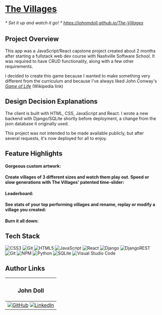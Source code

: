 # [The Villages](https://johnmdoll.github.io/The-Villages)
###### * Set it up and watch it go! * https://johnmdoll.github.io/The-Villages

## Project Overview

This app was a JavaScript/React capstone project created about 2 months after starting a fullstack web dev course with Nashville Software School.
It was required to have CRUD functionality, along with a few other requirements.

I decided to create this game because I wanted to make something very different from the curriculum and because I've always liked John Conway's [*Game of Life*](https://en.m.wikipedia.org/wiki/Conway's_Game_of_Life) (Wikipedia link)

## Design Decision Explanations

The client is built with HTML, CSS, JavaScript and React.
I wrote a new backend with Django/SQLite shortly before deployment, a change from the json database it originally used.

This project was not intended to be made available publicly, but after several requests, it's now deployed for all to enjoy.

## Feature Highlights

#### Gorgeous custom artwork:


#### Create villages of 3 different sizes and watch them play out. Speed or slow generations with The Villages' patented time-slider:


#### Leaderboard:


#### See stats of your top performing villages and rename, replay or modify a village you created:


#### Burn it all down:


## Tech Stack

![CSS3](https://img.shields.io/badge/css3-%231572B6.svg?style=for-the-badge&logo=css3&logoColor=white)
![Git](https://img.shields.io/badge/git-%23F05033.svg?style=for-the-badge&logo=git&logoColor=white)
![HTML5](https://img.shields.io/badge/html5-%23E34F26.svg?style=for-the-badge&logo=html5&logoColor=white)
![JavaScript](https://img.shields.io/badge/javascript-%23323330.svg?style=for-the-badge&logo=javascript&logoColor=%23F7DF1E)
![React](https://img.shields.io/badge/react-%2320232a.svg?style=for-the-badge&logo=react&logoColor=%2361DAFB)
![Django](https://img.shields.io/badge/django-%23092E20.svg?style=for-the-badge&logo=django&logoColor=white)
![DjangoREST](https://img.shields.io/badge/DJANGO-REST-ff1709?style=for-the-badge&logo=django&logoColor=white&color=ff1709&labelColor=gray)
![Git](https://img.shields.io/badge/git-%23F05033.svg?style=for-the-badge&logo=git&logoColor=white)
![NPM](https://img.shields.io/badge/NPM-%23CB3837.svg?style=for-the-badge&logo=npm&logoColor=white)
![Python](https://img.shields.io/badge/python-3670A0?style=for-the-badge&logo=python&logoColor=ffdd54)
![SQLite](https://img.shields.io/badge/sqlite-%2307405e.svg?style=for-the-badge&logo=sqlite&logoColor=white)
![Visual Studio Code](https://img.shields.io/badge/Visual%20Studio%20Code-0078d7.svg?style=for-the-badge&logo=visual-studio-code&logoColor=white)

## Author Links

|<h3>John Doll</h3>  |
|:--------------------:|
|[![GitHub](https://img.shields.io/badge/github-%23121011.svg?style=for-the-badge&logo=github&logoColor=white)](https://www.github.com/JohnMDoll) [![LinkedIn](https://img.shields.io/badge/linkedin-%230077B5.svg?style=for-the-badge&logo=linkedin&logoColor=white)](https://www.linkedin.com/in/john-m-doll)|
